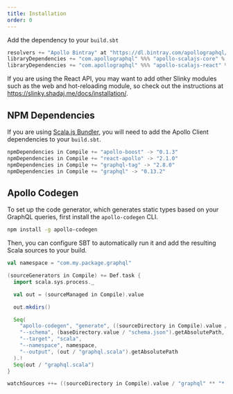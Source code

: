 ```yaml
---
title: Installation
order: 0
---
```


Add the dependency to your `build.sbt`
```scala
resolvers += "Apollo Bintray" at "https://dl.bintray.com/apollographql/maven/"
libraryDependencies += "com.apollographql" %%% "apollo-scalajs-core" % "0.4.0"
libraryDependencies += "com.apollographql" %%% "apollo-scalajs-react" % "0.4.0"
```

If you are using the React API, you may want to add other Slinky modules such as the web and hot-reloading module, so check out the instructions at https://slinky.shadaj.me/docs/installation/.

## NPM Dependencies
If you are using [Scala.js Bundler](https://scalacenter.github.io/scalajs-bundler/), you will need to add the Apollo Client dependencies to your `build.sbt`.
```scala
npmDependencies in Compile += "apollo-boost" -> "0.1.3"
npmDependencies in Compile += "react-apollo" -> "2.1.0"
npmDependencies in Compile += "graphql-tag" -> "2.8.0"
npmDependencies in Compile += "graphql" -> "0.13.2"
```

## Apollo Codegen
To set up the code generator, which generates static types based on your GraphQL queries, first install the `apollo-codegen` CLI.

```bash
npm install -g apollo-codegen
```

Then, you can configure SBT to automatically run it and add the resulting Scala sources to your build.

```scala
val namespace = "com.my.package.graphql"

(sourceGenerators in Compile) += Def.task {
  import scala.sys.process._

  val out = (sourceManaged in Compile).value

  out.mkdirs()

  Seq(
    "apollo-codegen", "generate", ((sourceDirectory in Compile).value / "graphql").getAbsolutePath + "/*.graphql",
    "--schema", (baseDirectory.value / "schema.json").getAbsolutePath,
    "--target", "scala",
    "--namespace", namespace,
    "--output", (out / "graphql.scala").getAbsolutePath
  ).!
  Seq(out / "graphql.scala")
}

watchSources ++= ((sourceDirectory in Compile).value / "graphql" ** "*.graphql").get
```
